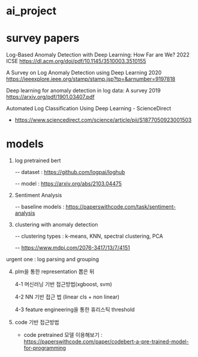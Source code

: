 # ai_project

# survey papers
Log-Based Anomaly Detection with Deep Learning: How Far are We? 2022 ICSE
https://dl.acm.org/doi/pdf/10.1145/3510003.3510155

A Survey on Log Anomaly Detection using Deep Learning 2020 
https://ieeexplore.ieee.org/stamp/stamp.jsp?tp=&arnumber=9197818

Deep learning for anomaly detection in log data: A survey 2019
https://arxiv.org/pdf/1901.03407.pdf

Automated Log Classification Using Deep Learning - ScienceDirect
- https://www.sciencedirect.com/science/article/pii/S1877050923001503
# models

1. log pretrained bert

   -- dataset : https://github.com/logpai/loghub

   -- model : https://arxiv.org/abs/2103.04475

2. Sentiment Analysis

   -- baseline models : https://paperswithcode.com/task/sentiment-analysis
3. clustering with anomaly detection

   -- clustering types : k-means, KNN, spectral clustering, PCA

   -- https://www.mdpi.com/2076-3417/13/7/4151

urgent one : log parsing and grouping

4. plm을 통한 representation 뽑은 뒤

   4-1 머신러닝 기반 접근방법(xgboost, svm)

   4-2 NN 기반 접근 법 (linear cls + non linear)

   4-3 feature engineering을 통한 휴리스틱 threshold

5. code 기반 접근방법

   - code pretrained 모델 이용해보기 : https://paperswithcode.com/paper/codebert-a-pre-trained-model-for-programming


   
